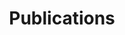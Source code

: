 ---
title: Publications
type: landing          # makes this page use widget sections

sections:
  # ——— All publications, rendered in “citation” style ———
  - block: publications
    content:
      title: All Publications        # heading text (optional)
      filters:
        # leave empty to list every publication,
        # or filter by tag / category / publication_type
        publication_type: []
    design:
      view: citation                 # ← the “cite-as-APA” layout
      columns: "1"

  # ——— Highlighted items written manually ———
  - block: markdown
    content:
      title: Highlighted Publications
      text: |
        ## Theory
        - Paper 1

        ## Applications
        - Paper 1
    design:
      columns: "1"
---